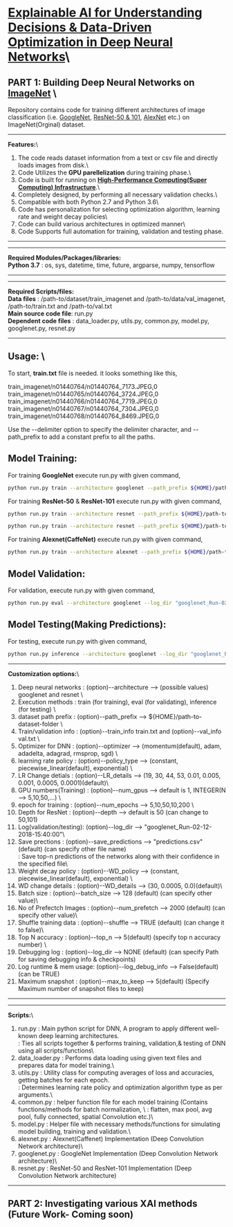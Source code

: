 # [Explainable AI for Understanding Decisions & Data-Driven Optimization in Deep Neural Networks](https://www.researchgate.net/publication/326586154_Explainable_AI_for_Understanding_Decisions_and_Data-Driven_Optimization_of_the_Choquet_Integral)\

## PART 1: Building Deep Neural Networks on [ImageNet](http://www.image-net.org/) \
Repository contains code for training different architectures of image classification (i.e. [GoogleNet](https://www.cs.unc.edu/~wliu/papers/GoogLeNet.pdf), [ResNet-50 & 101](https://arxiv.org/abs/1512.03385), [AlexNet](https://papers.nips.cc/paper/4824-imagenet-classification-with-deep-convolutional-neural-networks.pdf) etc.) on ImageNet(Orginal) dataset.

**************************
**Features:**\
1. The code reads dataset information from a text or csv file and directly loads images from disk.\
2. Code Utilizes the __GPU parellelization__ during training phase.\
3. Code is built for running on __[High-Performance Computing(Super Computing) Infrastructure](https://en.wikipedia.org/wiki/Supercomputer)__.\
4. Completely designed, by performing all necessary validation checks.\
5. Compatible with both Python 2.7 and Python 3.6\
6. Code has personalization for selecting optimization algorithm, learning rate and weight decay policies\
7. Code can build various architectures in optimized manner\
8. Code Supports full automation for training, validation and testing phase.
**************************

**************************
**Required Modules/Packages/libraries:**\
__Python 3.7__ : os, sys, datetime, time, future, argparse, numpy, tensorflow
**************************

**************************
**Required Scripts/files:**\
__Data files__           : /path-to/dataset/train_imagenet and /path-to/data/val_imagenet, /path-to/train.txt and /path-to/val.txt \
__Main source code file__: run.py \
__Dependent code files__ : data_loader.py, utils.py, common.py, model.py, googlenet.py, resnet.py
**************************

## Usage: \

To start, __train.txt__ file is needed. it looks something like this,

train_imagenet/n01440764/n01440764_7173.JPEG,0\
train_imagenet/n01440765/n01440764_3724.JPEG,0\
train_imagenet/n01440766/n01440764_7719.JPEG,0\
train_imagenet/n01440767/n01440764_7304.JPEG,0\
train_imagenet/n01440768/n01440764_8469.JPEG,0

Use the --delimiter option to specify the delimiter character, and --path_prefix to add a constant prefix to all the paths.

## Model Training:

For training __GoogleNet__ execute run.py with given command,

```bash
python run.py train --architecture googlenet --path_prefix ${HOME}/path-to-dataset-folder --train_info train.txt --optimizer adam --num_epochs 5
```
For training __ResNet-50__ & __ResNet-101__ execute run.py with given command,

```bash
python run.py train --architecture resnet --path_prefix ${HOME}/path-to-dataset-folder --train_info train.txt --optimizer adam --num_epochs 5 --depth 50
```
```bash
python run.py train --architecture resnet --path_prefix ${HOME}/path-to-dataset-folder --train_info train.txt --optimizer adam --num_epochs 5 --depth 101
```

For training __Alexnet(CaffeNet)__ execute run.py with given command,

```bash
python run.py train --architecture alexnet --path_prefix ${HOME}/path-to-dataset-folder --train_info train.txt --optimizer adam --num_epochs 5
```

## Model Validation:

For validation, execute run.py with given command,

```bash
python run.py eval --architecture googlenet --log_dir "googlenet_Run-02-12-2018-15:40:00" --path_prefix /path/to/imagenet/train/ --val_info val.txt
```
## Model Testing(Making Predictions):

For testing, execute run.py with given command,

```bash
python run.py inference --architecture googlenet --log_dir "googlenet_Run-02-12-2018-15:40:00" --path_prefix /path/to/imagenet/train/ --val_info val.txt --save_predictions preds.txt
```

**************************
**Customization options:**\
1.  Deep neural networks   : (option)--architecture --> (possible values)  googlenet and resnet \
2.  Execution methods      : train (for training), eval (for validating), inference (for testing) \
3.  dataset path prefix    : (option)--path_prefix  --> ${HOME}/path-to-dataset-folder \
4.  Train/validation info  : (option)--train_info train.txt and (option)--val_info val.txt \
5.  Optimizer for DNN      : (option)--optimizer --> (momentum(default), adam, adadelta, adagrad, rmsprop, sgd) \
6.  learning rate policy   : (option)--policy_type --> (constant, piecewise_linear(default), exponential) \
7.  LR Change detials      : (option)--LR_details --> (19, 30, 44, 53, 0.01, 0.005, 0.001, 0.0005, 0.0001)(default)\
8.  GPU numbers(Training)  : (option)--num_gpus --> default is 1, INTEGER(N --> 5,10,50,...) \
9.  epoch for training     : (option)--num_epochs --> 5,10,50,10,200 \
10. Depth for ResNet       : (option)--depth --> default is 50 (can change to 50,101)
11. Log(validation/testing): (option)--log_dir --> "googlenet_Run-02-12-2018-15:40:00"\
12. Save prections         : (option)--save_predictions --> "predictions.csv" (default) (can specify other file name)\
                           : Save top-n predictions of the networks along with their confidence in the specified file\
13. Weight decay policy    : (option)--WD_policy --> (constant, piecewise_linear(default), exponential) \
14. WD change details      : (option)--WD_details --> (30, 0.0005, 0.0)(default)\
15. Batch size             : (option)--batch_size --> 128 (default) (can specify other value)\
16. No of Prefectch Images : (option)--num_prefetch --> 2000 (default) (can specify other value)\
17. Shuffle training data  : (option)--shuffle --> TRUE (default) (can change it to false)\
18. Top N accuracy         : (option)--top_n --> 5(default) (specify top n accuracy number) \
19. Debugging log          : (option)--log_dir --> NONE (default) (can specify Path for saving debugging info & checkpoints)
20. Log runtime & mem usage: (option)--log_debug_info --> False(default) (can be TRUE)
21. Maximum snapshot       : (option)--max_to_keep --> 5(default) (Specify Maximum number of snapshot files to keep)
**************************

**************************
**Scripts:**\
1. run.py          : Main python script for DNN, A program to apply different well-known deep learning architectures.\
                   : Ties all scripts together & performs training, validation,& testing of DNN using all scripts/functions\
2. data_loader.py  : Performs data loading using given text files and prepares data for model training.\
3. utils.py        : Utility class for computing averages of loss and accuracies, getting batches for each epoch.\
                   : Determines learning rate policy and optimization algorithm type as per arguments.\
4. common.py       : helper function file for each model training (Contains functions/methods for batch normalization, \                        : flatten, max pool, avg pool, fully connected, spatial Convolution etc.)\
5. model.py        : Helper file with necessary methods/functions for simulating model building, training and validation.\
6. alexnet.py      : Alexnet(Caffenet) Implementation (Deep Convolution Network architecture)\
7. googlenet.py    : GoogleNet Implementation (Deep Convolution Network architecture)\
8. resnet.py       : ResNet-50 and ResNet-101 Implementation (Deep Convolution Network architecture)
**************************

## PART 2: Investigating various XAI methods (Future Work- Coming soon)
